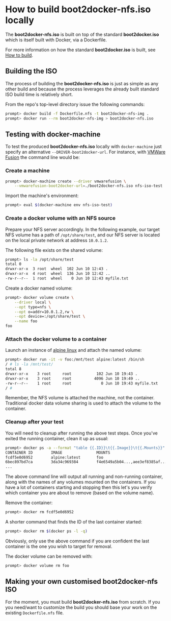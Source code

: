 # How to build boot2docker-nfs.iso locally

The __boot2docker-nfs.iso__ is built on top of the standard __boot2docker.iso__
which is itself built with Docker, via a Dockerfile.

For more information on how the standard __boot2docker.iso__ is built, see [How to build](doc/BUILD.md).

## Building the ISO

The process of building the __boot2docker-nfs.iso__ is just as simple as any
other build and because the process leverages the already built standard
ISO build time is relatively short.

From the repo's top-level directory issue the
following commands:

```sh
prompt> docker build -f Dockerfile.nfs -t boot2docker-nfs-img .
prompt> docker run --rm boot2docker-nfs-img > boot2docker-nfs.iso
```

## Testing with docker-machine

To test the produced __boot2docker-nfs.iso__ locally with `docker-machine` just
specify an alternative `--DRIVER-boot2docker-url`. For instance, with [VMWare
Fusion](http://www.vmware.com/products/fusion.html) the command line would be:


### Create a machine

```sh
prompt> docker-machine create --driver vmwarefusion \
    --vmwarefusion-boot2docker-url=./boot2docker-nfs.iso nfs-iso-test
```

Import the machine's environment:

```sh
prompt> eval $(docker-machine env nfs-iso-test)
```

### Create a docker volume with an NFS source

Prepare your NFS server accordingly. In the following example, our target NFS
volume has a path of `/opt/share/test`, and our NFS server is located on the
local private network at address `10.0.1.2`.

The following file exists on the shared volume:

```sh
prompt> ls -la /opt/share/test
total 0
drwxr-xr-x  3 root  wheel  102 Jun 10 12:43 .
drwxr-xr-x  4 root  wheel  136 Jun 10 12:42 ..
-rw-r--r--  1 root  wheel    0 Jun 10 12:43 myfile.txt
```

Create a docker named volume:

```sh
prompt> docker volume create \
    --driver local \
    --opt type=nfs \
    --opt o=addr=10.0.1.2,rw \
    --opt device=:/opt/share/test \
    --name foo
foo
```

### Attach the docker volume to a container

Launch an instance of [alpine linux](https://alpinelinux.org/) and attach the
named volume:

```sh
prompt> docker run -it -v foo:/mnt/test alpine:latest /bin/sh
/ # ls -la /mnt/test/
total 8
drwxr-xr-x    3 root     root           102 Jun 10 19:43 .
drwxr-xr-x    3 root     root          4096 Jun 10 19:49 ..
-rw-r--r--    1 root     root             0 Jun 10 19:43 myfile.txt
/ #
```

Remember, the NFS volume is attached the machine, not the container. Traditional
docker data volume sharing is used to attach the volume to the container.

### Cleanup after your test

You will need to cleanup after running the above test steps. Once you've exited
the running container, clean it up as usual:

```sh
prompt> docker ps -a --format "table {{.ID}}\t{{.Image}}\t{{.Mounts}}"
CONTAINER ID        IMAGE               MOUNTS
fcdf5e0d6952        alpine:latest       foo
6bec897bd7ca        3da34c969384        f4e6549a5b04...,aee3ef8385af...
...
```

The above command line will output all running and non-running container, along
with the names of any volumes mounted on the containers. If you have a lot of
containers starting and stopping then this let's you verify which container you
are about to remove (based on the volume name).

Remove the container:

```sh
prompt> docker rm fcdf5e0d6952
```

A shorter command that finds the ID of the last container started:

```sh
prompt> docker rm $(docker ps -l -q)
```

Obviously, only use the above command if you are confident the last container is
the one you wish to target for removal.

The docker volume can be removed with:

```sh
prompt> docker volume rm foo
```

## Making your own customised boot2docker-nfs ISO

For the moment, you must build __boot2docker-nfs.iso__ from scratch. If you
you need/want to customize the build you should base your work on the existing
`Dockerfile.nfs` file.

